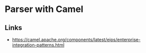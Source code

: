 # Parser with Camel

## Links 

* https://camel.apache.org/components/latest/eips/enterprise-integration-patterns.html